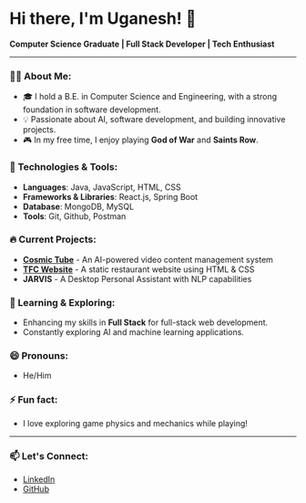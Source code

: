 # Hi there, I'm Uganesh! 👋

**Computer Science Graduate | Full Stack Developer | Tech Enthusiast**

---

### 👨‍💻 About Me:
- 🎓 I hold a B.E. in Computer Science and Engineering, with a strong foundation in software development.
- 💡 Passionate about AI, software development, and building innovative projects.
- 🎮 In my free time, I enjoy playing **God of War** and **Saints Row**.

### 🔧 Technologies & Tools:
- **Languages**: Java, JavaScript, HTML, CSS
- **Frameworks & Libraries**: React.js, Spring Boot
- **Database**: MongoDB, MySQL
- **Tools**: Git, Github, Postman

### 🔥 Current Projects:
- **[Cosmic Tube](https://cosmictube.vercel.app/)** - An AI-powered video content management system
- **[TFC Website](https://uganesh1.github.io/Tender-Fried-Chicken/)** - A static restaurant website using HTML & CSS
- **JARVIS** - A Desktop Personal Assistant with NLP capabilities

### 🌱 Learning & Exploring:
- Enhancing my skills in **Full Stack** for full-stack web development.
- Constantly exploring AI and machine learning applications.

<!-- Optional Sections -->
### 😄 Pronouns:
- He/Him

### ⚡ Fun fact:
- I love exploring game physics and mechanics while playing!
---

### 📫 Let's Connect:
- [LinkedIn](https://www.linkedin.com/in/uganesh-developer/)
- [GitHub](https://github.com/Uganesh1)


<!---
Uganesh1/Uganesh1 is a ✨ special ✨ repository because its `README.md` (this file) appears on your GitHub profile.
You can click the Preview link to take a look at your changes.
--->
